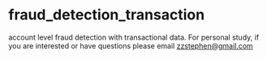 # fraud_detection_transaction
account level fraud detection with transactional data. For personal study, if you are interested or have questions please email zzstephen@gmail.com
